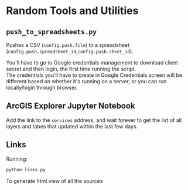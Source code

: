 # Random Tools and Utilities

## `push_to_spreadsheets.py`
Pushes a CSV (`config.push.file`) to a spreadsheet (`config.push.spreadsheet_id`,`config.push.sheet_id`).

You'll have to go to Google credentials management to download client secret and then login, the first time running the script.
<br/>The credentials you'll have to create in Google Credentials screen will be different based on whether it's running on a server, or you can run locally/login through browser.


## ArcGIS Explorer Jupyter Notebook

Add the link to the `services` address, and wait forever to get the list of all layers and tabes that updated within the last few days.

## Links

Running:
```python
python links.py
```

To generate html view of all the sources
